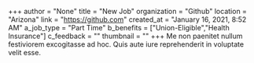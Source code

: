 +++
author = "None"
title = "New Job"
organization = "Github"
location = "Arizona"
link = "https://github.com"
created_at = "January 16, 2021, 8:52 AM"
a_job_type = "Part Time"
b_benefits = ["Union-Eligible","Health Insurance"]
c_feedback = ""
thumbnail = ""
+++
Me non paenitet nullum festiviorem excogitasse ad hoc. Quis aute iure reprehenderit in voluptate velit esse.